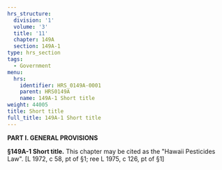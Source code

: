 ```yaml
---
hrs_structure:
  division: '1'
  volume: '3'
  title: '11'
  chapter: 149A
  section: 149A-1
type: hrs_section
tags:
  - Government
menu:
  hrs:
    identifier: HRS_0149A-0001
    parent: HRS0149A
    name: 149A-1 Short title
weight: 44005
title: Short title
full_title: 149A-1 Short title
---
```

**PART I. GENERAL PROVISIONS**

**§149A-1 Short title.** This chapter may be cited as the "Hawaii Pesticides Law". [L 1972, c 58, pt of §1; ree L 1975, c 126, pt of §1]